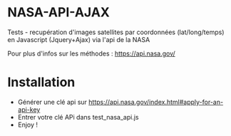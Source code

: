 # NASA-API-AJAX
Tests - recupération d'images satellites par coordonnées (lat/long/temps) en Javascript (Jquery+Ajax) via l'api de la NASA


Pour plus d'infos sur les méthodes : https://api.nasa.gov/

# Installation
* Générer une clé api sur https://api.nasa.gov/index.html#apply-for-an-api-key
* Entrer votre clé APi dans test_nasa_api.js
* Enjoy !
